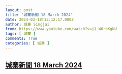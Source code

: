```yaml
---
layout: post
title: "城寨新聞 18 March 2024"
date: 2024-03-18T13:12:17.000Z
author: 城寨 Singjai
from: https://www.youtube.com/watch?v=j1_W0rbKgNU
tags: [ 城寨 ]
comments: True
categories: [ 城寨 ]
---
```

<!--1710767537000-->
[城寨新聞 18 March 2024](https://www.youtube.com/watch?v=j1_W0rbKgNU)
------

<div>

</div>
